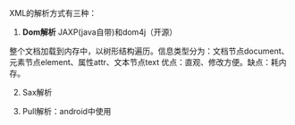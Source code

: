 XML的解析方式有三种：

1. **Dom解析**  JAXP(java自带)和dom4j（开源）

整个文档加载到内存中，以树形结构遍历。信息类型分为：文档节点document、元素节点element、属性attr、文本节点text
优点：直观、修改方便。缺点：耗内存。

2. Sax解析

3. Pull解析：android中使用

